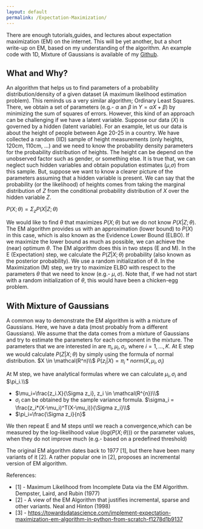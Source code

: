 ```yaml
---
layout: default
permalink: /Expectation-Maximization/
---
```

There are enough tutorials,guides, and lectures about expectation maximization (EM) on the internet. This will be yet another, but a short write-up on EM, based on my understanding of the algorithm. An example code with 1D, Mixture of Gaussians is available of my [Github](https://github.com/VinuraD/gen_modeling).

## What and Why?
An algorithm that helps us to find parameters of a probability distribution/density of a given dataset (A maximum likelihood estimation problem). This reminds us a very similar algorithm; Ordinary Least Squares. There, we obtain a set of parameters (e.g.- $\alpha$ an $\beta$ in $Y=\alpha X+\beta$) by minimizing the sum of squares of errors. However, this kind of an approach can be challenging if we have a latent variable.
Suppose our data ($X$) is governed by a hidden (latent variable). For an example, let us our data is about the height of people between Age 20-25 in a country. We have collected a random (IID) sample of height measurements (only heights, 120cm, 110cm, ...) and we need to know the probability density parameters for the probability distribution of heights. The height can be depend on the unobserved factor such as gender, or something else. It is true that, we can neglect such hidden variables and obtain population estimates ($\mu$,$\sigma$) from this sample. But, suppose we want to know a clearer picture of the parameters assuming that a hidden variable is present. We can say that the probability (or the likelihood) of heights comes from taking the marginal distribution of $Z$ from the conditional probability distribution of $X$ over the hidden variable $Z$. 

$P(X;\theta) = \Sigma_z P(X|Z;\theta)$

We would like to find $\theta$ that maximizes $P(X;\theta)$ but we do not know $P(X|Z;\theta)$. The EM algorithm provides us with an approximation (lower bound) to $P(X)$ in this case, which is also known as the Evidence Lower Bound (ELBO). If we maximize the lower bound as much as possible, we can achieve the (near) optimum $\theta$. The EM algorithm does this in two steps (E and M). In the E (Expectation) step, we calculate the $P(Z|X;\theta)$ probability (also known as the posterior probability). We use a random initialization of $\theta$. In the Maximization (M) step, we try to maximize ELBO with respect to the parameters $\theta$ that we need to know (e.g.- $\mu,\sigma$). Note that, if we had not start with a random initialization of $\theta$, this would have been a chicken-egg problem. 

## With Mixture of Gaussians

A common way to demonstrate the EM algorithm is with a mixture of Gaussians. Here, we have a data (most probably from a different Gaussians). We assume that the data comes from a mixture of Gaussians and try to estimate the parameters for each component in the mixture. The parameters that we are interested in are $\pi_i,\mu_i,\sigma_i$, where $i=1,...,K$.
At E step we would calculate $P(Z|X;\theta)$ by simply using the formula of normal distribution.
$X \in \mathcal(R^n)\\$
$P(z_i|X) = \pi_i*norm(X,\mu_i,\sigma_i)$

At M step, we have analytical formulas where we can calculate $\mu_i,\sigma_i$ and $\pi_i.\\$
* $\mu_i=\frac{z_i.X}{\Sigma z_i}, z_i \in \mathcal(R^{n})\\$
* $\sigma_i$ can be obtained by the sample variance formula.
$\sigma_i = \frac{z_i*(X-\mu_i)^T(X-\mu_i)}{\Sigma z_i}\\$
* $\pi_i=\frac{\Sigma z_i}{n}$  

We then repeat E and M steps until we reach a convergence,which can be measured by the log-likelihood value ($log(P(X;\theta))$) or the parameter values, when they do not improve much (e.g.- based on a predefined threshold)

The original EM algorithm dates back to 1977 [1], but there have been many variants of it [2]. A rather popular one in [2], proposes an incremental version of EM algorithm. 

References:

- [1] - Maximum Likelihood from Incomplete Data via the EM Algorithm. Dempster, Laird, and Rubin (1977)
- [2] - A view of the EM Algorithm that justifies incremental, sparse and other variants. Neal and Hinton (1998)
- [3] - https://towardsdatascience.com/implement-expectation-maximization-em-algorithm-in-python-from-scratch-f1278d1b9137

